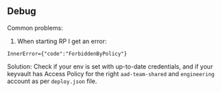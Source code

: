 ## Debug

Common problems:

1. When starting RP I get an error:
```
InnerError={"code":"ForbiddenByPolicy"} 
```

Solution: Check if your env is set with up-to-date credentials, and if your keyvault has Access Policy for the right `aad-team-shared` and `engineering` account as per `deploy.json` file.